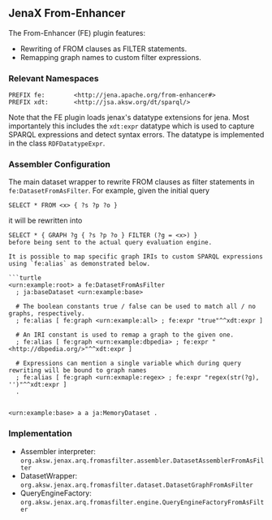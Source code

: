 ## JenaX From-Enhancer

The From-Enhancer (FE) plugin features:

* Rewriting of FROM clauses as FILTER statements.
* Remapping graph names to custom filter expressions.


### Relevant Namespaces

```sparql
PREFIX fe:        <http://jena.apache.org/from-enhancer#>
PREFIX xdt:       <http://jsa.aksw.org/dt/sparql/>
```

Note that the FE plugin loads jenax's datatype extensions for jena. Most importantely this includes the `xdt:expr` datatype which is used to capture SPARQL expressions and detect syntax errors.
The datatype is implemented in the class `RDFDatatypeExpr`.

### Assembler Configuration

The main dataset wrapper to rewrite FROM clauses as filter statements in `fe:DatasetFromAsFilter`.
For example, given the initial query
```sparql
SELECT * FROM <x> { ?s ?p ?o }
```
it will be rewritten into
```sparql
SELECT * { GRAPH ?g { ?s ?p ?o } FILTER (?g = <x>) }
before being sent to the actual query evaluation engine.

It is possible to map specific graph IRIs to custom SPARQL expressions using `fe:alias` as demonstrated below.

```turtle
<urn:example:root> a fe:DatasetFromAsFilter
  ; ja:baseDataset <urn:example:base>

  # The boolean constants true / false can be used to match all / no graphs, respectively.
  ; fe:alias [ fe:graph <urn:example:all> ; fe:expr "true"^^xdt:expr ]

  # An IRI constant is used to remap a graph to the given one.
  ; fe:alias [ fe:graph <urn:example:dbpedia> ; fe:expr "<http://dbpedia.org/>"^^xdt:expr ]

  # Expressions can mention a single variable which during query rewriting will be bound to graph names
  ; fe:alias [ fe:graph <urn:exmaple:regex> ; fe:expr "regex(str(?g), '')"^^xdt:expr ]
  .


<urn:example:base> a a ja:MemoryDataset .
```

### Implementation

* Assembler interpreter: `org.aksw.jenax.arq.fromasfilter.assembler.DatasetAssemblerFromAsFilter`
* DatasetWrapper: `org.aksw.jenax.arq.fromasfilter.dataset.DatasetGraphFromAsFilter`
* QueryEngineFactory: `org.aksw.jenax.arq.fromasfilter.engine.QueryEngineFactoryFromAsFilter`

